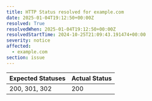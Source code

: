 ```yaml
---
title: HTTP Status resolved for example.com
date: 2025-01-04T19:12:50+00:00Z
resolved: True
resolvedWhen: 2025-01-04T19:12:50+00:00Z
resolvedStartTime: 2024-10-25T21:09:43.191474+00:00
severity: notice
affected:
  - example.com
section: issue
---
```


| Expected Statuses | Actual Status  |
|-------------------|----------------|
| 200, 301, 302 | 200 |
